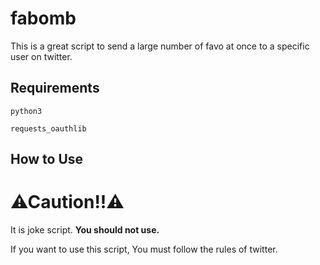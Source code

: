 # fabomb

This is a great script to send a large number of favo at once to a specific user on twitter.

## Requirements

`python3`

`requests_oauthlib`

## How to Use

# **⚠Caution!!⚠**

It is joke script. **You should not use.**

If you want to use this script, You must follow the rules of twitter.



